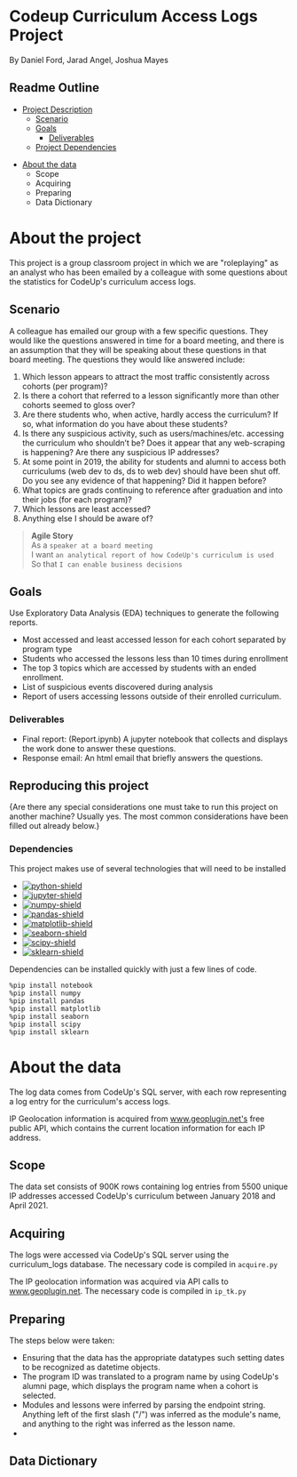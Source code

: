 # Codeup Curriculum Access Logs Project
By Daniel Ford, Jarad Angel, Joshua Mayes

## Readme Outline
- [Project Description](#project_desc)  
    - [Scenario](#scenario)
    - [Goals](#goals)
        - [Deliverables](#deliverables)
    - [Project Dependencies](#dependencies)

<!-- - [Project Planning](#plan)   -->

- [About the data](#data)
    - Scope
    - Acquiring
    - Preparing
    - Data Dictionary







# About the project <a name="project_desc"></a>

This project is a group classroom project in which we are "roleplaying" as an analyst who has been emailed by a colleague with some questions about the statistics for CodeUp's curriculum access logs.  


## Scenario <a name="scenario"></a>

A colleague has emailed our group with a few specific questions.  They would like the questions answered in time for a board meeting, and there is an assumption that they will be speaking about these questions in that board meeting.  The questions they would like answered include:

1. Which lesson appears to attract the most traffic consistently across cohorts (per program)?
2. Is there a cohort that referred to a lesson significantly more than other cohorts seemed to gloss over?
3. Are there students who, when active, hardly access the curriculum? If so, what information do you have about these students?
4. Is there any suspicious activity, such as users/machines/etc. accessing the curriculum who shouldn’t be? Does it appear that any web-scraping is happening? Are there any suspicious IP addresses?
5. At some point in 2019, the ability for students and alumni to access both curriculums (web dev to ds, ds to web dev) should have been shut off. Do you see any evidence of that happening? Did it happen before?
6. What topics are grads continuing to reference after graduation and into their jobs (for each program)?
7. Which lessons are least accessed?
8. Anything else I should be aware of?

> __Agile Story__  
    As a `speaker at a board meeting`  
    I want `an analytical report of how CodeUp's curriculum is used`  
    So that `I can enable business decisions`    

## Goals <a name="goals"></a>

Use Exploratory Data Analysis (EDA) techniques to generate the following reports.
- Most accessed and least accessed lesson for each cohort separated by program type
- Students who accessed the lessons less than 10 times during enrollment
- The top 3 topics which are accessed by students with an ended enrollment.
- List of suspicious events discovered during analysis
- Report of users accessing lessons outside of their enrolled curriculum.


### Deliverables <a name="deliverables"></a>

- Final report: (Report.ipynb) A jupyter notebook that collects and displays the work done to answer these questions.
- Response email: An html email that briefly answers the questions.

## Reproducing this project <a name="requirements"></a>

{Are there any special considerations one must take to run this project on another machine?  Usually yes.  The most common considerations have been filled out already below.}

### Dependencies

This project makes use of several technologies that will need to be installed
* [![python-shield](https://img.shields.io/badge/Python-3-blue?&logo=python&logoColor=white)
    ](https://www.python.org/)
* [![jupyter-shield](https://img.shields.io/badge/Jupyter-notebook-orange?logo=jupyter&logoColor=white)
    ](https://jupyter.org/)
* [![numpy-shield](https://img.shields.io/badge/Numpy-grey?&logo=numpy)
    ](https://numpy.org/)
* [![pandas-shield](https://img.shields.io/badge/Pandas-grey?&logo=pandas)
    ](https://pandas.pydata.org/)
* [![matplotlib-shield](https://img.shields.io/badge/Matplotlib-grey.svg?)
    ](https://matplotlib.org)
* [![seaborn-shield](https://img.shields.io/badge/Seaborn-grey?&logoColor=white)
    ](https://seaborn.pydata.org/)
* [![scipy-shield](https://img.shields.io/badge/SciPy-grey?&logo=scipy&logoColor=white)
    ](https://scipy.org/)
* [![sklearn-shield](https://img.shields.io/badge/_-grey?logo=scikitlearn&logoColor=white&label=scikit-learn)
    ](https://scikit-learn.org/stable/)

Dependencies can be installed quickly with just a few lines of code.
```
%pip install notebook
%pip install numpy
%pip install pandas
%pip install matplotlib
%pip install seaborn
%pip install scipy
%pip install sklearn
```


# About the data <a name="data"></a>

The log data comes from CodeUp's SQL server, with each row representing a log entry for the curriculum's access logs.  

IP Geolocation information is acquired from www.geoplugin.net's free public API, which contains the current location information for each IP address.

## Scope

The data set consists of 900K rows containing log entries from 5500 unique IP addresses accessed CodeUp's curriculum between January 2018 and April 2021.


## Acquiring

The logs were accessed via CodeUp's SQL server using the curriculum_logs database.  The necessary code is compiled in `acquire.py`

The IP geolocation information was acquired via API calls to www.geoplugin.net. The necessary code is compiled in `ip_tk.py`

## Preparing

The steps below were taken:
- Ensuring that the data has the appropriate datatypes such setting dates to be recognized as datetime objects.
- The program ID was translated to a program name by using CodeUp's alumni page, which displays the program name when a cohort is selected.
- Modules and lessons were inferred by parsing the endpoint string.  Anything left of the first slash ("/") was inferred as the module's name, and anything to the right was inferred as the lesson name.
- 

## Data Dictionary